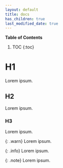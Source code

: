 ```yaml
---
layout: default
title: docs
has_children: true
last_modified_date: true
---
```


**Table of Contents**

1. TOC
{:toc}

# H1

Lorem ipsum.

## H2

Lorem ipsum.

### H3

Lorem ipsum.

{: .warn}
Lorem ipsum.

{: .info}
Lorem ipsum.

{: .note}
Lorem ipsum.